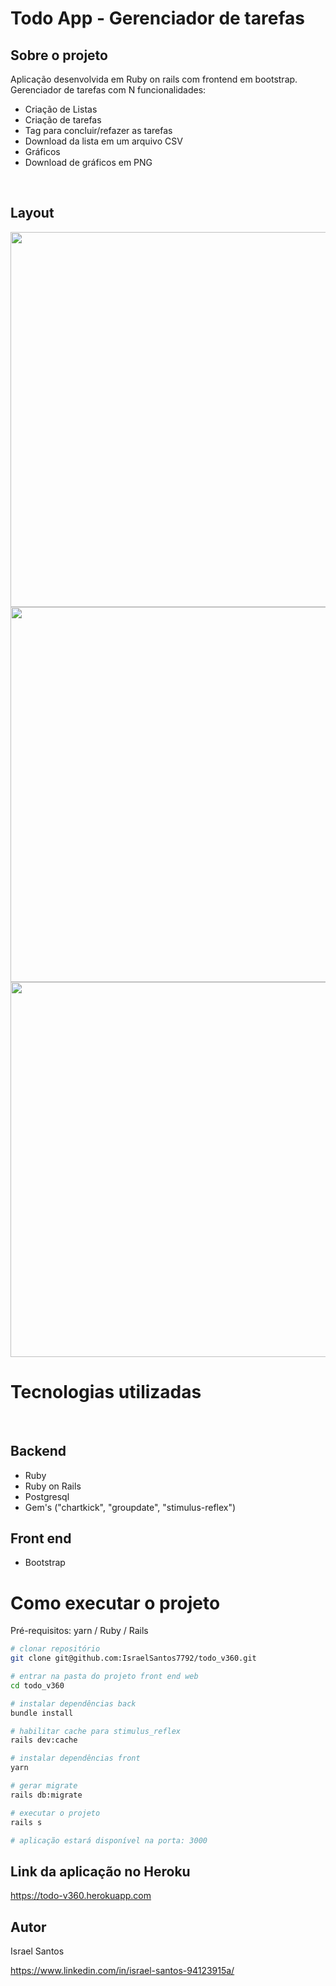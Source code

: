 # Todo App - Gerenciador de tarefas

## Sobre o projeto

Aplicação desenvolvida em Ruby on rails com frontend em bootstrap.<br>
Gerenciador de tarefas com N funcionalidades:
- Criação de Listas
- Criação de tarefas
- Tag para concluir/refazer as tarefas
- Download da lista em um arquivo CSV
- Gráficos
- Download de gráficos em PNG

<br>

## Layout
<img src="https://user-images.githubusercontent.com/47953113/159757908-b8b5629e-e99e-4d4b-82ed-236844d603aa.jpeg" width="600">
<img src="https://user-images.githubusercontent.com/47953113/159758102-9e94bec3-3644-4aa9-b3d6-6524dd53dae4.jpeg" width="600">
<img src="https://user-images.githubusercontent.com/47953113/159758168-426ea29c-f3a2-430b-a39b-8d42d57a69cc.jpeg" width="600">

<br>

# Tecnologias utilizadas
<br>

## Backend
- Ruby 
- Ruby on Rails 
- Postgresql
- Gem's ("chartkick", "groupdate", "stimulus-reflex")

## Front end
- Bootstrap<br>

# Como executar o projeto

Pré-requisitos: yarn / Ruby / Rails

```bash
# clonar repositório
git clone git@github.com:IsraelSantos7792/todo_v360.git

# entrar na pasta do projeto front end web
cd todo_v360

# instalar dependências back
bundle install

# habilitar cache para stimulus_reflex
rails dev:cache

# instalar dependências front
yarn

# gerar migrate
rails db:migrate

# executar o projeto
rails s

# aplicação estará disponível na porta: 3000

```
## Link da aplicação no Heroku

https://todo-v360.herokuapp.com

## Autor

Israel Santos 

https://www.linkedin.com/in/israel-santos-94123915a/

